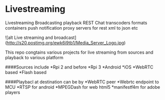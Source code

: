 # Livestreaming
Livestreaming  Broadcasting playback REST Chat transcoders  formats containers push notification proxy servers for rest  xml to json etc

![alt Live streaming and broadcast] (http://s20.postimg.org/ewk6i9tb1/Media_Server_Logo.jpg)

This repo congtains various projects for live streaming from sources and playback to various platform 

####Sources include 
*Rpi 2 and before
*Rpi 3 
*Android
*iOS
*WebRTC based 
*Flash based 

####Playbacl at destination can be by 
*WebRTC peer
*Webrtc endpoint to MCU
*RTSP for android
*MPEGDash for web html5 
*manifestf4m for adobe players
